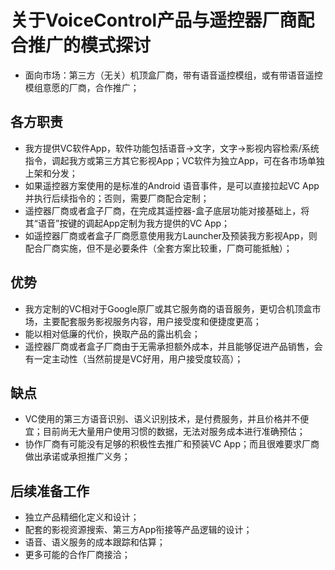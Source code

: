 # 关于VoiceControl产品与遥控器厂商配合推广的模式探讨
- 面向市场：第三方（无关）机顶盒厂商，带有语音遥控模组，或有带语音遥控模组意愿的厂商，合作推广；
## 各方职责
- 我方提供VC软件App，软件功能包括语音->文字，文字->影视内容检索/系统指令，调起我方或第三方其它影视App；VC软件为独立App，可在各市场单独上架和分发；
- 如果遥控器方案使用的是标准的Android 语音事件，是可以直接拉起VC App并执行后续指令的；否则，需要厂商配合定制；
- 遥控器厂商或者盒子厂商，在完成其遥控器-盒子底层功能对接基础上，将其“语音”按键的调起App定制为我方提供的VC App；
- 如遥控器厂商或者盒子厂商愿意使用我方Launcher及预装我方影视App，则配合厂商实施，但不是必要条件（全套方案比较重，厂商可能抵触）；
## 优势
- 我方定制的VC相对于Google原厂或其它服务商的语音服务，更切合机顶盒市场，主要配套服务影视服务内容，用户接受度和便捷度更高；
- 能以相对低廉的代价，换取产品的露出机会；
- 遥控器厂商或者盒子厂商由于无需承担额外成本，并且能够促进产品销售，会有一定主动性（当然前提是VC好用，用户接受度较高）；
## 缺点
- VC使用的第三方语音识别、语义识别技术，是付费服务，并且价格并不便宜；目前尚无大量用户使用习惯的数据，无法对服务成本进行准确预估；
- 协作厂商有可能没有足够的积极性去推广和预装VC App；而且很难要求厂商做出承诺或承担推广义务；
## 后续准备工作
- 独立产品精细化定义和设计；
- 配套的影视资源搜索、第三方App衔接等产品逻辑的设计；
- 语音、语义服务的成本跟踪和估算；
- 更多可能的合作厂商接洽；